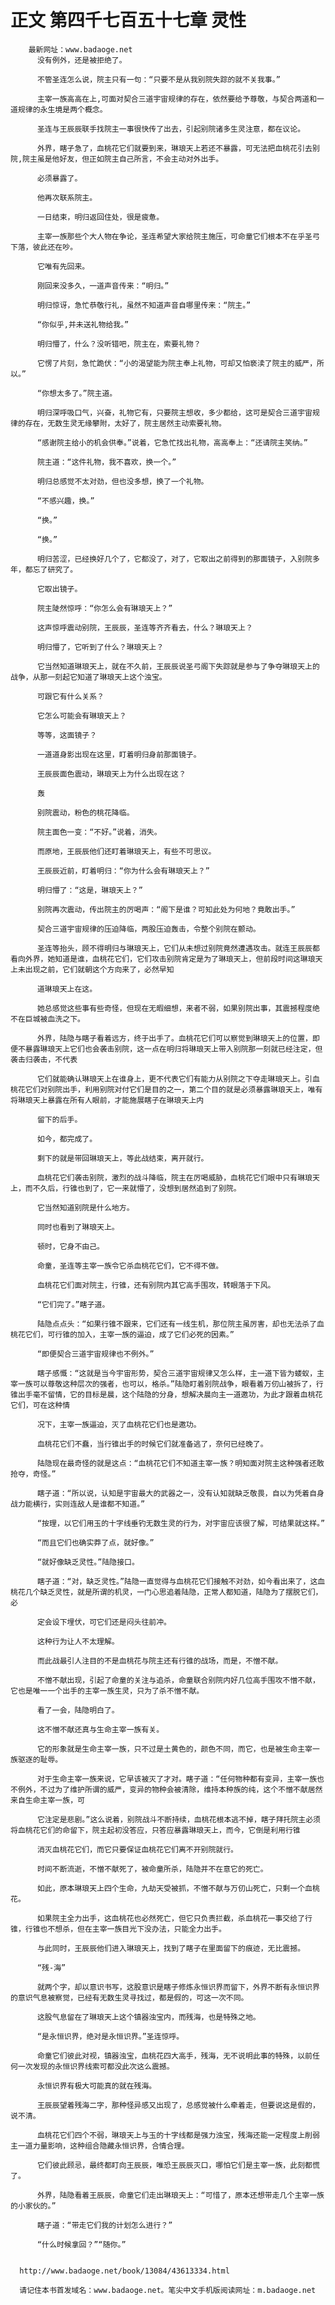 # 正文 第四千七百五十七章 灵性
        最新网址：www.badaoge.net
          没有例外，还是被拒绝了。
      
          不管圣连怎么说，院主只有一句：“只要不是从我别院失踪的就不关我事。”
      
          主宰一族高高在上,可面对契合三道宇宙规律的存在，依然要给予尊敬，与契合两道和一道规律的永生境是两个概念。
      
          圣连与王辰辰联手找院主一事很快传了出去，引起别院诸多生灵注意，都在议论。
      
          外界，瞎子急了，血桃花它们就要到来，琳琅天上若还不暴露，可无法把血桃花引去别院,院主虽是他好友，但正如院主自己所言，不会主动对外出手。
      
          必须暴露了。
      
          他再次联系院主。
      
          一日结束，明归返回住处，很是疲惫。
      
          主宰一族那些个大人物在争论，圣连希望大家给院主施压，可命童它们根本不在乎圣弓下落，彼此还在吵。
      
          它唯有先回来。
      
          刚回来没多久，一道声音传来：“明归。”
      
          明归惊讶，急忙恭敬行礼，虽然不知道声音自哪里传来：“院主。”
      
          “你似乎,并未送礼物给我。”
      
          明归懵了，什么？没听错吧，院主在，索要礼物？
      
          它愣了片刻，急忙跪伏：“小的渴望能为院主奉上礼物，可却又怕亵渎了院主的威严，所以。”
      
          “你想太多了。”院主道。
      
          明归深呼吸口气，兴奋，礼物它有，只要院主想收，多少都给，这可是契合三道宇宙规律的存在，无数生灵无缘攀附，太好了，院主居然主动索要礼物。
      
          “感谢院主给小的机会供奉。”说着，它急忙找出礼物，高高奉上：“还请院主笑纳。”
      
          院主道：“这件礼物，我不喜欢，换一个。”
      
          明归总感觉不太对劲，但也没多想，换了一个礼物。
      
          “不感兴趣，换。”
      
          “换。”
      
          “换。”
      
          明归苦涩，已经换好几个了，它都没了，对了，它取出之前得到的那面镜子，入别院多年，都忘了研究了。
      
          它取出镜子。
      
          院主陡然惊呼：“你怎么会有琳琅天上？”
      
          这声惊呼震动别院，王辰辰，圣连等齐齐看去，什么？琳琅天上？
      
          明归懵了，它听到了什么？琳琅天上？
      
          它当然知道琳琅天上，就在不久前，王辰辰说圣弓阁下失踪就是参与了争夺琳琅天上的战争，从那一刻起它知道了琳琅天上这个浊宝。
      
          可跟它有什么关系？
      
          它怎么可能会有琳琅天上？
      
          等等，这面镜子？
      
          一道道身影出现在这里，盯着明归身前那面镜子。
      
          王辰辰面色震动，琳琅天上为什么出现在这？
      
          轰
      
          别院震动，粉色的桃花降临。
      
          院主面色一变：“不好。”说着，消失。
      
          而原地，王辰辰他们还盯着琳琅天上，有些不可思议。
      
          王辰辰近前，盯着明归：“你为什么会有琳琅天上？”
      
          明归懵了：“这是，琳琅天上？”
      
          别院再次震动，传出院主的厉喝声：“阁下是谁？可知此处为何地？竟敢出手。”
      
          契合三道宇宙规律的压迫降临，两股压迫轰击，令整个别院在颤动。
      
          圣连等抬头，顾不得明归与琳琅天上，它们从未想过别院竟然遭遇攻击。就连王辰辰都看向外界，她知道是谁，血桃花它们，它们攻击别院肯定是为了琳琅天上，但前段时间这琳琅天上未出现之前，它们就朝这个方向来了，必然早知
      
          道琳琅天上在这。
      
          她总感觉这些事有些奇怪，但现在无暇细想，来者不弱，如果别院出事，其震撼程度绝不在巨城被血洗之下。
      
          外界，陆隐与瞎子看着远方，终于出手了。血桃花它们可以察觉到琳琅天上的位置，即便不暴露琳琅天上它们也会袭击别院，这一点在明归将琳琅天上带入别院那一刻就已经注定，但袭击归袭击，不代表
      
          它们就能确认琳琅天上在谁身上，更不代表它们有能力从别院之下夺走琳琅天上。引血桃花它们对别院出手，利用别院对付它们是目的之一，第二个目的就是必须暴露琳琅天上，唯有将琳琅天上暴露在所有人眼前，才能施展瞎子在琳琅天上内
      
          留下的后手。
      
          如今，都完成了。
      
          剩下的就是带回琳琅天上，等此战结束，离开就行。
      
          血桃花它们袭击别院，激烈的战斗降临，院主在厉喝威胁，血桃花它们眼中只有琳琅天上，而不久后，行锥也到了，它一来就懵了，没想到居然追到了别院。
      
          它当然知道别院是什么地方。
      
          同时也看到了琳琅天上。
      
          顿时，它身不由己。
      
          命童，圣连等主宰一族令它杀血桃花它们，它不得不做。
      
          血桃花它们面对院主，行锥，还有别院内其它高手围攻，转眼落于下风。
      
          “它们完了。”瞎子道。
      
          陆隐点点头：“如果行锥不跟来，它们还有一线生机，那位院主虽厉害，却也无法杀了血桃花它们，可行锥的加入，主宰一族的逼迫，成了它们必死的因素。”
      
          “即便契合三道宇宙规律也不例外。”
      
          瞎子感慨：“这就是当今宇宙形势，契合三道宇宙规律又怎么样，主一道下皆为蝼蚁，主宰一族可以尊敬这种层次的强者，也可以，格杀。”陆隐盯着别院战争，眼看着万仞山被拆了，行锥出手毫不留情，它的目标是晨，这个陆隐的分身，想解决晨向主一道邀功，为此才跟着血桃花它们，可在这种情
      
          况下，主宰一族逼迫，灭了血桃花它们也是邀功。
      
          血桃花它们不蠢，当行锥出手的时候它们就准备逃了，奈何已经晚了。
      
          陆隐现在最奇怪的就是这点：“血桃花它们不知道主宰一族？明知面对院主这种强者还敢抢夺，奇怪。”
      
          瞎子道：“所以说，认知是宇宙最大的武器之一，没有认知就缺乏敬畏，自以为凭着自身战力能横行，实则连敌人是谁都不知道。”
      
          “按理，以它们用玉的十字线垂钓无数生灵的行为，对宇宙应该很了解，可结果就这样。”
      
          “而且它们也确实莽了点，就好像。”
      
          “就好像缺乏灵性。”陆隐接口。
      
          瞎子道：“对，缺乏灵性。”陆隐一直觉得与血桃花它们接触不对劲，如今看出来了，这血桃花几个缺乏灵性，就是所谓的机灵，一门心思追着陆隐，正常人都知道，陆隐为了摆脱它们，必
      
          定会设下埋伏，可它们还是闷头往前冲。
      
          这种行为让人不太理解。
      
          而此战最引人注目的不是血桃花与院主还有行锥的战场，而是，不憎不献。
      
          不憎不献出现，引起了命童的关注与追杀，命童联合别院内好几位高手围攻不憎不献，它也是唯一一个出手的主宰一族生灵，只为了杀不憎不献。
      
          看了一会，陆隐明白了。
      
          这不憎不献还真与生命主宰一族有关。
      
          它的形象就是生命主宰一族，只不过是土黄色的，颜色不同，而它，也是被生命主宰一族驱逐的耻辱。
      
          对于生命主宰一族来说，它早该被灭了才对。瞎子道：“任何物种都有变异，主宰一族也不例外，不过为了维护所谓的威严，变异的物种会被清除，维持本种族的纯，这个不憎不献居然来自生命主宰一族，可
      
          它注定是悲剧。”这么说着，别院战斗不断持续，血桃花根本逃不掉，瞎子拜托院主必须将血桃花它们的命留下，院主起初没答应，只答应暴露琳琅天上，而今，它倒是利用行锥
      
          消灭血桃花它们，而它只要保证血桃花它们离不开别院就行。
      
          时间不断流逝，不憎不献死了，被命童所杀，陆隐并不在意它的死亡。
      
          如此，原本琳琅天上四个生命，九劫天受被抓，不憎不献与万仞山死亡，只剩一个血桃花。
      
          如果院主全力出手，这血桃花也必然死亡，但它只负责拦截，杀血桃花一事交给了行锥，行锥也不想杀，但在主宰一族目光下没办法，只能全力出手。
      
          与此同时，王辰辰他们进入琳琅天上，找到了瞎子在里面留下的痕迹，无比震撼。
      
          “残-海”
      
          就两个字，却以意识书写，这股意识是瞎子修炼永恒识界而留下，外界不断有永恒识界的意识气息被察觉，已经有无数生灵寻找过，都是假的，可这一次不同。
      
          这股气息留在了琳琅天上这个镇器浊宝内，而残海，也是特殊之地。
      
          “是永恒识界，绝对是永恒识界。”圣连惊呼。
      
          命童它们彼此对视，镇器浊宝，血桃花四大高手，残海，无不说明此事的特殊，以前任何一次发现的永恒识界线索可都没此次这么震撼。
      
          永恒识界有极大可能真的就在残海。
      
          王辰辰望着残海二字，那种怪异感又出现了，总感觉被什么牵着走，但要说这是假的，说不清。
      
          血桃花它们四个不弱，琳琅天上与玉的十字线都是强力浊宝，残海还能一定程度上削弱主一道力量影响，这种组合隐藏永恒识界，合情合理。
      
          它们彼此顾忌，最终都盯向王辰辰，唯恐王辰辰灭口，哪怕它们是主宰一族，此刻都慌了。
      
          外界，陆隐看着王辰辰，命童它们走出琳琅天上：“可惜了，原本还想带走几个主宰一族的小家伙的。”
      
          瞎子道：“带走它们我的计划怎么进行？”
      
          “什么时候拿回？”“随你。”
      
      
      http://www.badaoge.net/book/13084/43613334.html
      
      请记住本书首发域名：www.badaoge.net。笔尖中文手机版阅读网址：m.badaoge.net